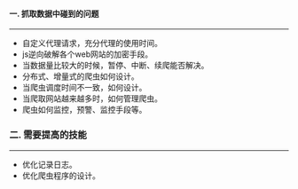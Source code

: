 #### 一. 抓取数据中碰到的问题

---



* 自定义代理请求，充分代理的使用时间。
* js逆向破解各个web网站的加密手段。
* 当数据量比较大的时候，暂停、中断、续爬能否解决。
* 分布式、增量式的爬虫如何设计。
* 当爬虫调度时间不一致，如何设计。
* 当爬取网站越来越多时，如何管理爬虫。
* 爬虫如何监控，预警、监控手段等。

### 二. 需要提高的技能

---



* 优化记录日志。
* 优化爬虫程序的设计。



